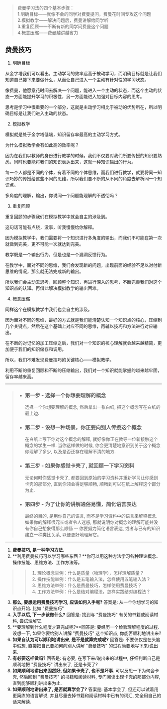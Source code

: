 >费曼学习法的四个基本步骤：  
1.明确目标——就像不会的同学对费曼提问，费曼花时间专攻这个问题  
2.模拟教学——解决问题后，费曼讲解给同学听  
3.重复回顾——不断有新的同学问费曼这个问题  
4.概念压缩——费曼越讲越省力  

## 费曼技巧
1. 明确目标

从金字塔我们可以看出，主动学习的效率远高于被动学习，而明确目标就是让我们知道自己接下来要做什么，从而让自己进入一个主动有针对性的学习状态。

像费曼，他愿意花时间去解决一个问题，能进入一个主动的状态，而这个主动的状态一方面能提升学习的积极性，另一方面能进入加强对目标内容的思考。

思考是学习中很重要的一个部分，这就是主动学习相比于被动的优势所在，所以明确目标是让我们进入主动的状态。

2. 模拟教学

模拟就是处于金字塔低端，知识留存率最高的主动学习方式。

为什么模拟教学会有如此高的效率呢？

因为在我们以教师的身份进行教学的时候，我们不仅要对我们所要传授的知识要熟悉，同时也要能将我们的知识表达出来，这就一种知识输出的行为。

每一个人都是不同的个体，有着不同的个体思维，而我们进行教学，就要将同一知识巧妙的传授给这些不同的思维，所以我们要不断的从不同的角度去解析同一个知识点。

多角度的理解，输出，你说同一个问题能理解的不透彻吗？

3. 重复回顾

重复回顾的步骤我们在模拟教学中就会自主的涉及到。

这句话可能有点绕，没事，听我慢慢给你解释。

因为模拟教学中，我们需要将一个知识进行多角度的输出，而我们不可能在第一次就做到完美，更不可能一次就达到完美。

教学既是一个输出行为，但是也是一个漏洞反馈行为。

在教学中，面对不同的思维，我们会发现新的问题，出现前面的经验不足以对付新思维的情况，那么就无法完成新的输出。

所以我们会主动去思考，回顾整个知识，再进行深入的思考，不断完善我们对这个知识点的认知。再借此解决模拟教学的输出困难。

4. 概念压缩

同样这个在模拟教学中我们也会自主的涉及。

因为面对不同的思维，最好的方式就是我们能清楚认知一个知识点的核心，压缩到几个关键点，然后在这个基础上对应不同的思维，再辅以技巧和方法进行对应输出。

在不断的对记忆的加工压缩之后，我们对一个知识的核心理解就会越来越精简，更加便于我们的知识储存和调用。

所以，我们不难发现费曼技巧的关键核心——模拟教学。

利用不断的重复回顾和不断的压缩输出，我们对一个知识就能掌握的越来越牢固，留存率越来高。


---
>- ### 第一步 - 选择一个你想要理解的概念  
>   选择一个你想要理解的概念, 然后拿出一张白纸, 把这个概念写在白纸的最上边.  
>- ### 第二步 - 设想一种场景，你正要向别人传授这个概念  
>   在白纸上写下你对这个概念的解释, 就好像你正在教导一位新接触这个概念的学生一样. 当你这样做的时候, 你会更清楚地意识到关于这个概念你理解了多少, 以及是否还存在理解不清的地方.  
>- ### 第三步 - 如果你感觉卡壳了, 就回顾一下学习资料  
>   无论何时你感觉卡壳了, 都要回到原始的学习资料并重新学习让你感到卡壳的那部分, 直到你领会得足够顺畅, 顺畅到可以在纸上解释这个部分为止.  
>- ### 第四步 - 为了让你的讲解通俗易懂，简化语言表达  
>   最终的目的, 是用你自己的语言, 而不是学习资料中的语言来解释概念. 如果你的解释很冗长或者令人迷惑, 那就说明你对概念的理解可能并没有你自己想象得那么顺畅 -- 你要努力简化语言表达, 或者与已有的知识建立一种类比关系, 以便更好地理解它。


---


1. **费曼技巧, 是一种学习方法.**
2. **利用费曼技巧可以学习哪些东西？**你可以用这种方法学习各种理论概念、操作技能、思维方法、工作方法等。    

>>1. 理论概念举例：什么是质量（物理学），怎样理解质量？
>>2. 操作技能举例：什么是五笔输入法，怎样使用五笔输入法？
>>3. 思维方法举例：什么是费曼技巧，怎样使用费曼技巧？
>>4. 工作方法举例：什么是结对编程法，怎样实践结对编程法？
3. **那么, 要想运用费曼技巧学习, 应该如何入手呢?** 答案是: 从一个你想学习的知识点开始. 比如 "费曼技巧" 
4. **入手以后, 下一步该做什么?** 回答是: 找到与 "费曼技巧" 有关的书籍或阅读材料, 尝试理解它. 
5. **要理解到什么程度才算完成呢?**回答是: 要经历一个检验理解程度的过程. 设想一下, 如果你要给别人讲解 "费曼技巧" 这个知识点, 你能否顺利地讲出来?
6. **如果自认为可以顺利地讲出来, 是不是就算完成呢?** 回答是: 不要仅仅是在头脑中假想, 直接把自己要如何向别人讲解 "费曼技巧" 的过程简要地写下来/说出来.
7. **有必要这样做吗?** 回答是: 有必要, 在写下来/说出来的过程中, 仔细判断自己是顺利地把 "费曼技巧" 讲出来了, 还是卡壳了?
8. **如果顺利地讲出来固然好, 但如果卡壳了, 也不是坏事**. 可以反思一下为何会卡壳, 然后回到 "费曼技巧" 的书籍和阅读材料, 专门阅读出现卡壳的那部分内容, 直到能够顺利讲出来为止.  
9. **如果顺利地讲出来了, 是否就算学会了?** 答案是: 基本学会了, 但还可以试着用更简练的语言解说, 并且尽量去掉书籍和阅读材料中已有的词汇, 完全用自己的话来解读.

